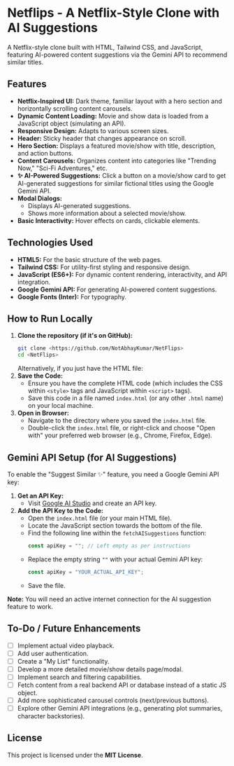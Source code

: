 # Netflips - A Netflix-Style Clone with AI Suggestions

A Netflix-style clone built with HTML, Tailwind CSS, and JavaScript, featuring AI-powered content suggestions via the Gemini API to recommend similar titles.

## Features

* **Netflix-Inspired UI:** Dark theme, familiar layout with a hero section and horizontally scrolling content carousels.
* **Dynamic Content Loading:** Movie and show data is loaded from a JavaScript object (simulating an API).
* **Responsive Design:** Adapts to various screen sizes.
* **Header:** Sticky header that changes appearance on scroll.
* **Hero Section:** Displays a featured movie/show with title, description, and action buttons.
* **Content Carousels:** Organizes content into categories like "Trending Now," "Sci-Fi Adventures," etc.
* **✨ AI-Powered Suggestions:** Click a button on a movie/show card to get AI-generated suggestions for similar fictional titles using the Google Gemini API.
* **Modal Dialogs:**
    * Displays AI-generated suggestions.
    * Shows more information about a selected movie/show.
* **Basic Interactivity:** Hover effects on cards, clickable elements.

## Technologies Used

* **HTML5:** For the basic structure of the web pages.
* **Tailwind CSS:** For utility-first styling and responsive design.
* **JavaScript (ES6+):** For dynamic content rendering, interactivity, and API integration.
* **Google Gemini API:** For generating AI-powered content suggestions.
* **Google Fonts (Inter):** For typography.

## How to Run Locally

1.  **Clone the repository (if it's on GitHub):**
    ```bash
    git clone <https://github.com/NotAbhayKumar/NetFlips>
    cd <NetFlips>
    ```
    Alternatively, if you just have the HTML file:
2.  **Save the Code:**
    * Ensure you have the complete HTML code (which includes the CSS within `<style>` tags and JavaScript within `<script>` tags).
    * Save this code in a file named `index.html` (or any other `.html` name) on your local machine.
3.  **Open in Browser:**
    * Navigate to the directory where you saved the `index.html` file.
    * Double-click the `index.html` file, or right-click and choose "Open with" your preferred web browser (e.g., Chrome, Firefox, Edge).

  ## Gemini API Setup (for AI Suggestions)

To enable the "Suggest Similar ✨" feature, you need a Google Gemini API key:

1.  **Get an API Key:**
    * Visit [Google AI Studio](https://aistudio.google.com/) and create an API key.
2.  **Add the API Key to the Code:**
    * Open the `index.html` file (or your main HTML file).
    * Locate the JavaScript section towards the bottom of the file.
    * Find the following line within the `fetchAISuggestions` function:
        ```javascript
        const apiKey = ""; // Left empty as per instructions
        ```
    * Replace the empty string `""` with your actual Gemini API key:
        ```javascript
        const apiKey = "YOUR_ACTUAL_API_KEY";
        ```
    * Save the file.

**Note:** You will need an active internet connection for the AI suggestion feature to work.

## To-Do / Future Enhancements

* [ ] Implement actual video playback.
* [ ] Add user authentication.
* [ ] Create a "My List" functionality.
* [ ] Develop a more detailed movie/show details page/modal.
* [ ] Implement search and filtering capabilities.
* [ ] Fetch content from a real backend API or database instead of a static JS object.
* [ ] Add more sophisticated carousel controls (next/previous buttons).
* [ ] Explore other Gemini API integrations (e.g., generating plot summaries, character backstories).

## License

This project is licensed under the **MIT License**.
